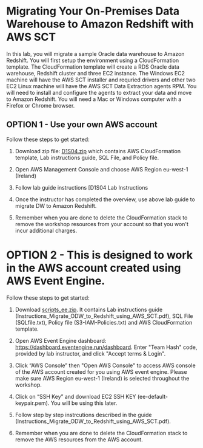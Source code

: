 # Migrating Your On-Premises Data Warehouse to Amazon Redshift with AWS SCT

In this lab, you will migrate a sample Oracle data warehouse to Amazon Redshift. You will first setup the environment using a CloudFormation template. The CloudFormation template will create a RDS Oracle data warehouse, Redshift cluster and three EC2 instance. The Windows EC2 machine will have the AWS SCT installer and requried drivers and other two EC2 Linux machine will have the AWS SCT Data Extraction agents RPM. You will need to install and configure the agents to extract your data and move to Amazon Redshift. You will need a Mac or Windows computer with a Firefox or Chrome browser.


## OPTION 1 - Use your own AWS account 

Follow these steps to get started:

1. Download zip file: [D1S04.zip](https://tiny.amazon.com/1f34lh7i0/D1S04)  which contains
         AWS CloudFormation template,
         Lab instructions guide,
         SQL File, and
         Policy file.

2. Open AWS Management Console and choose AWS Region eu-west-1 (Ireland)

3. Follow lab guide instructions [D1S04 Lab Instructions

4. Once the instructor has completed the overview, use above lab guide to migrate DW to Amazon Redshift.

5. Remember when you are done to delete the CloudFormation stack to remove the workshop resources from your account so that you won't incur additional charges.




# OPTION 2 - This is designed to work in the AWS account created using AWS Event Engine.

Follow these steps to get started:

1. Download [scripts_ee.zip](https://github.com/wrbaldwin/da-week/blob/master/Labs/DW-Migration-to-Redshift-using-SCT/scripts_ee.zip). It contains Lab instructions guide (Instructions_Migrate_ODW_to_Redshift_using_AWS_SCT.pdf), SQL File (SQLfile.txt), Policy file (S3-IAM-Policies.txt) and AWS CloudFormation template.

2. Open AWS Event Engine dashboard: https://dashboard.eventengine.run/dashboard.
   Enter "Team Hash" code, provided by lab instructor, and click "Accept terms & Login".

3. Click “AWS Console” then "Open AWS Console" to access AWS console of the AWS account created for you using AWS event engine. Please make sure AWS Region eu-west-1 (Ireland) is selected throughout the workshop.

4. Click on “SSH Key” and download EC2 SSH KEY (ee-default-keypair.pem). You will be using this later. 

5. Follow step by step instrcutions described in the guide (Instructions_Migrate_ODW_to_Redshift_using_AWS_SCT.pdf).

6. Remember when you are done to delete the CloudFormation stack to remove the AWS resources from the AWS account.
